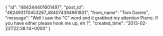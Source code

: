  {
   "id": "484344401601497",
   "post_id": "462493170453287_484074394961831",
   "from_name": "Tom Davies",
   "message": "Well I saw the \"C\" word and it grabbed my attention Pierre.  If you have either please hook me up, eh ?",
   "created_time": "2013-02-23T22:38:14+0000"
 }
